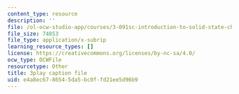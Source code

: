 ```yaml
---
content_type: resource
description: ''
file: /ol-ocw-studio-app/courses/3-091sc-introduction-to-solid-state-chemistry-fall-2010/e4a8ec6786545da5bc0ffd21ee5d96b9_K30HeE8fEq8.vtt
file_size: 74853
file_type: application/x-subrip
learning_resource_types: []
license: https://creativecommons.org/licenses/by-nc-sa/4.0/
ocw_type: OCWFile
resourcetype: Other
title: 3play caption file
uid: e4a8ec67-8654-5da5-bc0f-fd21ee5d96b9
---
```

